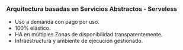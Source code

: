### Arquitectura basadas en Servicios Abstractos - Serveless

- Uso a demanda con pago por uso.
- 100% elástico.
- HA en múltiples Zonas de disponibilidad transparentemente.
- Infraestructura y ambiente de ejecución gestionado.
